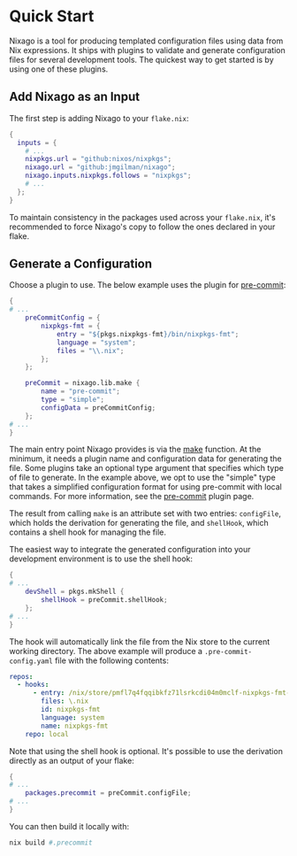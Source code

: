 # Quick Start

Nixago is a tool for producing templated configuration files using data from Nix
expressions. It ships with plugins to validate and generate configuration files
for several development tools. The quickest way to get started is by using one
of these plugins.

## Add Nixago as an Input

The first step is adding Nixago to your `flake.nix`:

```nix
{
  inputs = {
    # ...
    nixpkgs.url = "github:nixos/nixpkgs";
    nixago.url = "github:jmgilman/nixago";
    nixago.inputs.nixpkgs.follows = "nixpkgs";
    # ...
  };
}
```

To maintain consistency in the packages used across your `flake.nix`, it's
recommended to force Nixago's copy to follow the ones declared in your flake.

## Generate a Configuration

Choose a plugin to use. The below example uses the plugin for [pre-commit][1]:

```nix
{
# ...
    preCommitConfig = {
        nixpkgs-fmt = {
            entry = "${pkgs.nixpkgs-fmt}/bin/nixpkgs-fmt";
            language = "system";
            files = "\\.nix";
        };
    };

    preCommit = nixago.lib.make {
        name = "pre-commit";
        type = "simple";
        configData = preCommitConfig;
    };
# ...
}
```

The main entry point Nixago provides is via the [make][2] function. At the
minimum, it needs a plugin name and configuration data for generating the file.
Some plugins take an optional type argument that specifies which type of file to
generate. In the example above, we opt to use the "simple" type that takes a
simplified configuration format for using pre-commit with local commands. For
more information, see the [pre-commit][3] plugin page.

The result from calling `make` is an attribute set with two entries:
`configFile`, which holds the derivation for generating the file, and
`shellHook`, which contains a shell hook for managing the file.

The easiest way to integrate the generated configuration into your development
environment is to use the shell hook:

```nix
{
# ...
    devShell = pkgs.mkShell {
        shellHook = preCommit.shellHook;
    };
# ...
}
```

The hook will automatically link the file from the Nix store to the current
working directory. The above example will produce a `.pre-commit-config.yaml`
file with the following contents:

```yaml
repos:
  - hooks:
      - entry: /nix/store/pmfl7q4fqqibkfz71lsrkcdi04m0mclf-nixpkgs-fmt-1.2.0/bin/nixpkgs-fmt
        files: \.nix
        id: nixpkgs-fmt
        language: system
        name: nixpkgs-fmt
    repo: local
```

Note that using the shell hook is optional. It's possible to use the derivation
directly as an output of your flake:

```nix
{
# ...
    packages.precommit = preCommit.configFile;
# ...
}
```

You can then build it locally with:

```bash
nix build #.precommit
```

[1]: https://pre-commit.com/
[2]: https://github.com/jmgilman/nixago/blob/master/lib/make.nix
[3]: https://jmgilman.github.io/nixago/plugins/pre-commit.html
